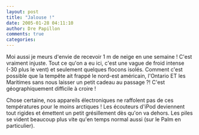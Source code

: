 ```yaml
---
layout: post
title: "Jalouse !"
date: 2005-01-28 04:11:10
author: Dre Papillon
comments: true
categories: 
---
```



Moi aussi je meurs d'envie de recevoir 1 m de neige en une semaine !  C'est vraiment injuste.  Tout ce qu'on a eu ici, c'est une vague de froid intense (-30 plus le vent) et seulement quelques flocons isolés.  Comment c'est possible que la tempête ait frappé le nord-est américain, l'Ontario ET les Maritimes sans nous laisser un petit cadeau au passage ?!  C'est géographiquement difficile à croire !

Chose certaine, nos appareils électroniques ne raffolent pas de ces températures pour le moins arctiques !  Les écouteurs d'iPod deviennent tout rigides et émettent un petit grésillement dès qu'on va dehors.  Les piles se vident beaucoup plus vite qu'en temps normal aussi (sur le Palm en particulier).